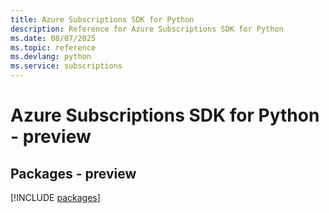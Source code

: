 ```yaml
---
title: Azure Subscriptions SDK for Python
description: Reference for Azure Subscriptions SDK for Python
ms.date: 08/07/2025
ms.topic: reference
ms.devlang: python
ms.service: subscriptions
---
```

# Azure Subscriptions SDK for Python - preview
## Packages - preview
[!INCLUDE [packages](subscriptions-index.md)]